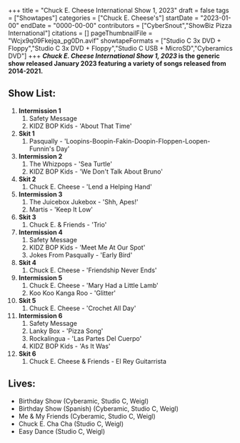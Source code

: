 +++
title = "Chuck E. Cheese International Show 1, 2023"
draft = false
tags = ["Showtapes"]
categories = ["Chuck E. Cheese's"]
startDate = "2023-01-00"
endDate = "0000-00-00"
contributors = ["CyberSnout","ShowBiz Pizza International"]
citations = []
pageThumbnailFile = "Wcjx9q09Fkejqa_pg0Dn.avif"
showtapeFormats = ["Studio C 3x DVD + Floppy","Studio C 3x DVD + Floppy","Studio C USB + MicroSD","Cyberamics DVD"]
+++
***Chuck E. Cheese International Show 1, 2023* is the generic show released January 2023 featuring a variety of songs released from 2014-2021.**

## Show List:

1.  **Intermission 1**
    1.  Safety Message
    2.  KIDZ BOP Kids - 'About That Time'
2.  **Skit 1**
    1.  Pasqually - 'Loopins-Boopin-Fakin-Doopin-Floppen-Loopen-Funnin's Day'
3.  **Intermission 2**
    1.  The Whizpops - 'Sea Turtle'
    2.  KIDZ BOP Kids - 'We Don't Talk About Bruno'
4.  **Skit 2**
    1.  Chuck E. Cheese - 'Lend a Helping Hand'
5.  **Intermission 3**
    1.  The Juicebox Jukebox - 'Shh, Apes!'
    2.  Martis - 'Keep It Low'
6.  **Skit 3**
    1.  Chuck E. & Friends - 'Trio'
7.  **Intermission 4**
    1.  Safety Message
    2.  KIDZ BOP Kids - 'Meet Me At Our Spot'
    3.  Jokes From Pasqually - 'Early Bird'
8.  **Skit 4**
    1.  Chuck E. Cheese - 'Friendship Never Ends'
9.  **Intermission 5**
    1.  Chuck E. Cheese - 'Mary Had a Little Lamb'
    2.  Koo Koo Kanga Roo - 'Glitter'
10. **Skit 5**
    1.  Chuck E. Cheese - 'Crochet All Day'
11. **Intermission 6**
    1.  Safety Message
    2.  Lanky Box - 'Pizza Song'
    3.  Rockalingua - 'Las Partes Del Cuerpo'
    4.  KIDZ BOP Kids - 'As It Was'
12. **Skit 6**
    1.  Chuck E. Cheese & Friends - El Rey Guitarrista

## Lives:

- Birthday Show (Cyberamic, Studio C, Weigl)
- Birthday Show (Spanish) (Cyberamic, Studio C, Weigl)
- Me & My Friends (Cyberamic, Studio C, Weigl)
- Chuck E. Cha Cha (Studio C, Weigl)
- Easy Dance (Studio C, Weigl)
